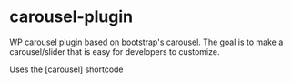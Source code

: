 # carousel-plugin
WP carousel plugin based on bootstrap's carousel. The goal is to make a carousel/slider that is easy for developers to customize.

Uses the [carousel] shortcode
